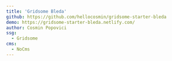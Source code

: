 ```yaml
---
title: 'Gridsome Bleda'
github: https://github.com/hellocosmin/gridsome-starter-bleda
demo: https://gridsome-starter-bleda.netlify.com/
author: Cosmin Popovici
ssg:
  - Gridsome
cms:
  - NoCms
---
```

